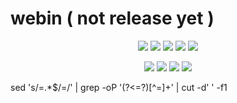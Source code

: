 # webin ( not release yet )

<p align="center">
<img src="https://img.shields.io/badge/Version-1.0-purple?style=for-the-badge">
<img src="https://img.shields.io/github/license/1337r0j4n/webin?style=for-the-badge">
<img src="https://img.shields.io/github/stars/1337r0j4n/webin?style=for-the-badge">
<img src="https://img.shields.io/github/forks/1337r0j4n/webin?color=orange&style=for-the-badge">
<img src="https://img.shields.io/github/issues/1337r0j4n/webin?color=pink&style=for-the-badge">
</p>

<p align="center">
<img src="https://img.shields.io/badge/Open%20Source-Yes-darkcyan?style=for-the-badge">
<img src="https://img.shields.io/badge/Written%20In-Bash-darkblue?style=for-the-badge">
<img src="https://img.shields.io/badge/author%20-1337r0j4n-brown?style=for-the-badge">
<img src="https://api.visitorbadge.io/api/visitors?path=https%3A%2F%2Fgithub.com%2F1337r0j4n%2Fwebin&countColor=%23263759">
</p>

sed 's/=.*$/=/'
| grep -oP '(?<=\?)[^=]+' | cut -d' ' -f1
